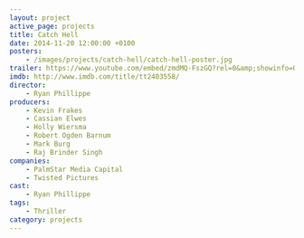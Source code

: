 ```yaml
---
layout: project
active_page: projects
title: Catch Hell
date: 2014-11-20 12:00:00 +0100
posters:
    - /images/projects/catch-hell/catch-hell-poster.jpg
trailer: https://www.youtube.com/embed/zmdMQ-FszGQ?rel=0&amp;showinfo=0
imdb: http://www.imdb.com/title/tt2403558/
director:
    - Ryan Phillippe
producers:
    - Kevin Frakes
    - Cassian Elwes
    - Holly Wiersma
    - Robert Ogden Barnum
    - Mark Burg
    - Raj Brinder Singh
companies:
    - PalmStar Media Capital
    - Twisted Pictures
cast:
    - Ryan Phillippe
tags:
    - Thriller
category: projects
---
```


